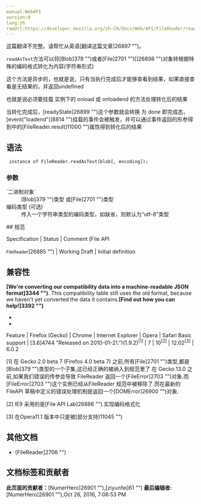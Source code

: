 ```yaml
---
manual:WebAPI
version:0
lang:zh
rawUrl:https://developer.mozilla.org/zh-CN/docs/Web/API/FileReader/readAsText
---
```




这篇翻译不完整。请帮忙从英语[翻译这篇文章]26897 "")。







`readAsText`方法可以将[Blob]379 "")或者[File]2701 "")[]26898 "")对象转根据特殊的编码格式转化为内容(字符串形式)



这个方法是异步的，也就是说，只有当执行完成后才能够查看到结果，如果直接查看是无结果的，并返回undefined



也就是说必须要挂载 实例下的 onload 或 onloadend 的方法处理转化后的结果



当转化完成后，[readyState]26899 "")这个参数就会转换 为 done 即完成态，[event(&quot;loadend&quot;)]8814 "")挂载的事件会被触发，并可以通过事件返回的形参得到中的[FileReader.result]11000 "")属性得到转化后的结果


## 语法<a name="语法"></a>

```
 instance of FileReader.readAsText(blob[, encoding]);
```

### 参数<a name="参数"></a>
<dl><dt id=''>`二进制对象`</dt><dd>[Blob]379 "")类型 或[File]2701 "")类型</dd><dt id=''>编码类型 (可选)</dt><dd>传入一个字符串类型的编码类型，如缺省，则默认为“utf-8”类型</dd></dl>
## 规范<a name="规范"></a>

Specification | Status | Comment 
[File API<br></br><small>FileReader</small>]26885 "") | Working Draft | Initial definition 


## 兼容性<a name="兼容性"></a>


**[We&#39;re converting our compatibility data into a machine-readable JSON format]3344 "")**. This compatibility table still uses the old format, because we haven&#39;t yet converted the data it contains.**[Find out how you can help!]3392 "")**


* 
* 

Feature | Firefox (Gecko) | Chrome | Internet Explorer | Opera | Safari 
Basic support | [3.6]4744 "Released on 2010-01-21.")(1.9.2)<sup>[1]</sup> | 7 | 10<sup>[2]</sup> | 12.02<sup>[3]</sup> | 6.0.2 









[1] 在 Gecko 2.0 beta 7 (Firefox 4.0 beta 7) 之前,所有[File]2701 "")类型,都是[Blob]379 "")类型的一个子集,这已经正确的被纳入到规范里了.在 Gecko 13.0 之前,如果我们错误的传参会导致 FileReader 返回一个[FileError]2703 "")对象.而[FileError]2703 "")这个实例已经从FileReader 规范中被移除了.而在最新的FileAPI 草稿中定义的错误处理机制是返回一个[DOMError]26900 "")对象.



[2] IE9 采用的是[File API Lab]26886 "").实现编码格式化



[3] 在Opera11.1 版本中只是被[部分支持]11045 "")


## 其他文档<a name="其他文档"></a>

* [FileReader]2706 "")



## 文档标签和贡献者
**此页面的贡献者：**[NumerHero]26901 ""),[ziyunfei]61 "")
**最后编辑者:**[NumerHero]26901 ""),<time>Oct 26, 2016, 7:06:53 PM</time>


